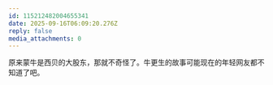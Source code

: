 ```yaml
---
id: 115212482004655341
date: 2025-09-16T06:09:20.276Z
reply: false
media_attachments: 0
---
```


<p>原来蒙牛是西贝的大股东，那就不奇怪了。牛更生的故事可能现在的年轻网友都不知道了吧。</p>
